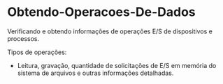 # Obtendo-Operacoes-De-Dados

Verificando e obtendo informações de operações E/S de dispositivos e processos.

Tipos de operações:
 - Leitura, gravação, quantidade de solicitações de E/S em memória do sistema de arquivos e outras informações detalhadas.
